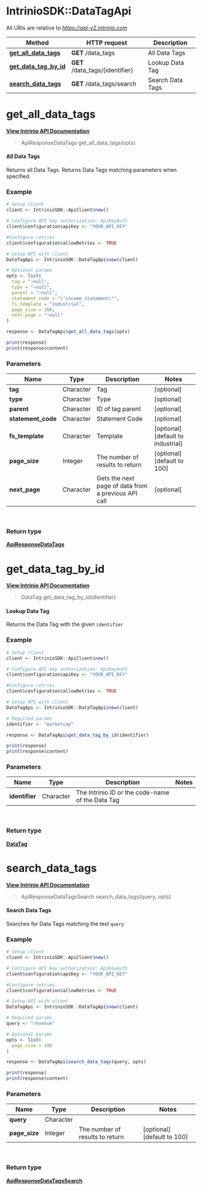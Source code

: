 # IntrinioSDK::DataTagApi

All URIs are relative to *https://api-v2.intrinio.com*

Method | HTTP request | Description
------------- | ------------- | -------------
[**get_all_data_tags**](DataTagApi.md#get_all_data_tags) | **GET** /data_tags | All Data Tags
[**get_data_tag_by_id**](DataTagApi.md#get_data_tag_by_id) | **GET** /data_tags/{identifier} | Lookup Data Tag
[**search_data_tags**](DataTagApi.md#search_data_tags) | **GET** /data_tags/search | Search Data Tags



[//]: # (START_OPERATION)

[//]: # (CLASS:IntrinioSDK::DataTagApi)

[//]: # (METHOD:get_all_data_tags)

[//]: # (RETURN_TYPE:IntrinioSDK::ApiResponseDataTags)

[//]: # (RETURN_TYPE_KIND:object)

[//]: # (RETURN_TYPE_DOC:ApiResponseDataTags.md)

[//]: # (OPERATION:get_all_data_tags_v2)

[//]: # (ENDPOINT:/data_tags)

[//]: # (DOCUMENT_LINK:DataTagApi.md#get_all_data_tags)

# **get_all_data_tags**

[**View Intrinio API Documentation**](https://docs.intrinio.com/documentation/r/get_all_data_tags_v2)

[//]: # (START_OVERVIEW)

> ApiResponseDataTags get_all_data_tags(opts)

#### All Data Tags


Returns all Data Tags. Returns Data Tags matching parameters when specified.

[//]: # (END_OVERVIEW)

### Example

[//]: # (START_CODE_EXAMPLE)
```r
# Setup client
client <- IntrinioSDK::ApiClient$new()

# Configure API key authorization: ApiKeyAuth
client$configuration$apiKey <- "YOUR_API_KEY"

#Configure retries
client$configuration$allowRetries <- TRUE

# Setup API with client
DataTagApi <- IntrinioSDK::DataTagApi$new(client)

# Optional params
opts <- list(
  tag = "~null",
  type = "~null",
  parent = "~null",
  statement_code = "\"income_statement\"",
  fs_template = "industrial",
  page_size = 100,
  next_page = "~null"
)

response <- DataTagApi$get_all_data_tags(opts)

print(response)
print(response$content)
```

[//]: # (END_CODE_EXAMPLE)

[//]: # (START_DEFINITION)

### Parameters

[//]: # (START_PARAMETERS)


Name | Type | Description  | Notes
------------- | ------------- | ------------- | -------------
 **tag** | Character| Tag | [optional]  &nbsp;
 **type** | Character| Type | [optional]  &nbsp;
 **parent** | Character| ID of tag parent | [optional]  &nbsp;
 **statement_code** | Character| Statement Code | [optional]  &nbsp;
 **fs_template** | Character| Template | [optional] [default to industrial] &nbsp;
 **page_size** | Integer| The number of results to return | [optional] [default to 100] &nbsp;
 **next_page** | Character| Gets the next page of data from a previous API call | [optional]  &nbsp;
<br/>

[//]: # (END_PARAMETERS)

### Return type

[**ApiResponseDataTags**](ApiResponseDataTags.md)

[//]: # (END_OPERATION)


[//]: # (START_OPERATION)

[//]: # (CLASS:IntrinioSDK::DataTagApi)

[//]: # (METHOD:get_data_tag_by_id)

[//]: # (RETURN_TYPE:IntrinioSDK::DataTag)

[//]: # (RETURN_TYPE_KIND:object)

[//]: # (RETURN_TYPE_DOC:DataTag.md)

[//]: # (OPERATION:get_data_tag_by_id_v2)

[//]: # (ENDPOINT:/data_tags/{identifier})

[//]: # (DOCUMENT_LINK:DataTagApi.md#get_data_tag_by_id)

# **get_data_tag_by_id**

[**View Intrinio API Documentation**](https://docs.intrinio.com/documentation/r/get_data_tag_by_id_v2)

[//]: # (START_OVERVIEW)

> DataTag get_data_tag_by_id(identifier)

#### Lookup Data Tag


Returns the Data Tag with the given `identifier`

[//]: # (END_OVERVIEW)

### Example

[//]: # (START_CODE_EXAMPLE)
```r
# Setup client
client <- IntrinioSDK::ApiClient$new()

# Configure API key authorization: ApiKeyAuth
client$configuration$apiKey <- "YOUR_API_KEY"

#Configure retries
client$configuration$allowRetries <- TRUE

# Setup API with client
DataTagApi <- IntrinioSDK::DataTagApi$new(client)

# Required params
identifier <- "marketcap"

response <- DataTagApi$get_data_tag_by_id(identifier)

print(response)
print(response$content)
```

[//]: # (END_CODE_EXAMPLE)

[//]: # (START_DEFINITION)

### Parameters

[//]: # (START_PARAMETERS)


Name | Type | Description  | Notes
------------- | ------------- | ------------- | -------------
 **identifier** | Character| The Intrinio ID or the code-name of the Data Tag |  &nbsp;
<br/>

[//]: # (END_PARAMETERS)

### Return type

[**DataTag**](DataTag.md)

[//]: # (END_OPERATION)


[//]: # (START_OPERATION)

[//]: # (CLASS:IntrinioSDK::DataTagApi)

[//]: # (METHOD:search_data_tags)

[//]: # (RETURN_TYPE:IntrinioSDK::ApiResponseDataTagsSearch)

[//]: # (RETURN_TYPE_KIND:object)

[//]: # (RETURN_TYPE_DOC:ApiResponseDataTagsSearch.md)

[//]: # (OPERATION:search_data_tags_v2)

[//]: # (ENDPOINT:/data_tags/search)

[//]: # (DOCUMENT_LINK:DataTagApi.md#search_data_tags)

# **search_data_tags**

[**View Intrinio API Documentation**](https://docs.intrinio.com/documentation/r/search_data_tags_v2)

[//]: # (START_OVERVIEW)

> ApiResponseDataTagsSearch search_data_tags(query, opts)

#### Search Data Tags


Searches for Data Tags matching the text `query`

[//]: # (END_OVERVIEW)

### Example

[//]: # (START_CODE_EXAMPLE)
```r
# Setup client
client <- IntrinioSDK::ApiClient$new()

# Configure API key authorization: ApiKeyAuth
client$configuration$apiKey <- "YOUR_API_KEY"

#Configure retries
client$configuration$allowRetries <- TRUE

# Setup API with client
DataTagApi <- IntrinioSDK::DataTagApi$new(client)

# Required params
query <- "revenue"

# Optional params
opts <- list(
  page_size = 100
)

response <- DataTagApi$search_data_tags(query, opts)

print(response)
print(response$content)
```

[//]: # (END_CODE_EXAMPLE)

[//]: # (START_DEFINITION)

### Parameters

[//]: # (START_PARAMETERS)


Name | Type | Description  | Notes
------------- | ------------- | ------------- | -------------
 **query** | Character|  |  &nbsp;
 **page_size** | Integer| The number of results to return | [optional] [default to 100] &nbsp;
<br/>

[//]: # (END_PARAMETERS)

### Return type

[**ApiResponseDataTagsSearch**](ApiResponseDataTagsSearch.md)

[//]: # (END_OPERATION)

